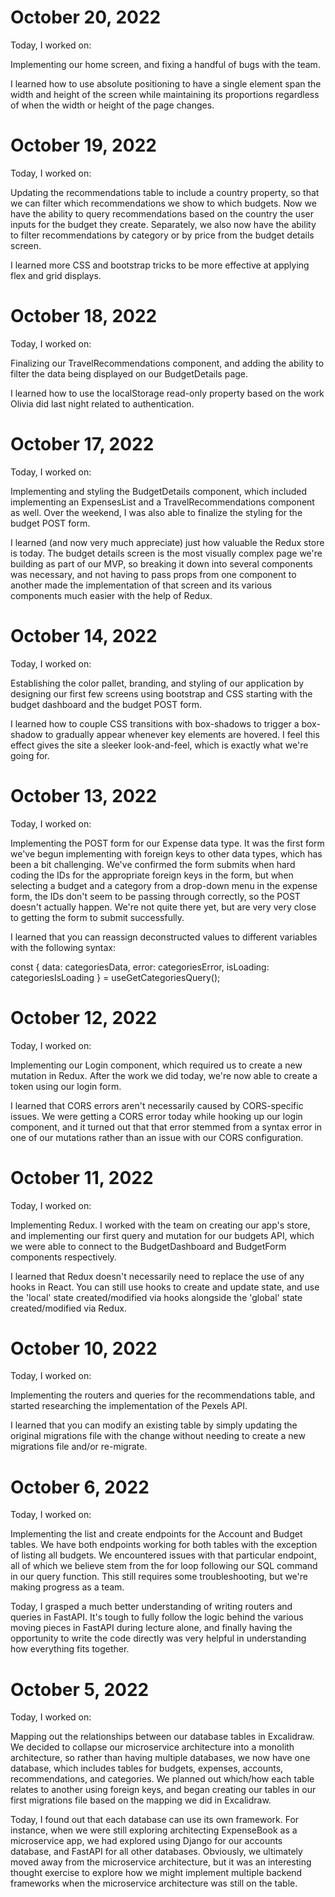 # October 20, 2022
Today, I worked on:

Implementing our home screen, and fixing a handful of bugs with the team.

I learned how to use absolute positioning to have a single element span the width and height of the screen while maintaining its proportions regardless of when the width or height of the page changes.

# October 19, 2022
Today, I worked on:

Updating the recommendations table to include a country property, so that we can filter which recommendations we show to which budgets.  Now we have the ability to query recommendations based on the country the user inputs for the budget they create.  Separately, we also now have the ability to filter recommendations by category or by price from the budget details screen.

I learned more CSS and bootstrap tricks to be more effective at applying flex and grid displays.

# October 18, 2022
Today, I worked on:

Finalizing our TravelRecommendations component, and adding the ability to filter the data being displayed on our BudgetDetails page.

I learned how to use the localStorage read-only property based on the work Olivia did last night related to authentication.

# October 17, 2022
Today, I worked on:

Implementing and styling the BudgetDetails component, which included implementing an ExpensesList and a TravelRecommendations component as well.  Over the weekend, I was also able to finalize the styling for the budget POST form.

I learned (and now very much appreciate) just how valuable the Redux store is today.  The budget details screen is the most visually complex page we're building as part of our MVP, so breaking it down into several components was necessary, and not having to pass props from one component to another made the implementation of that screen and its various components much easier with the help of Redux.

# October 14, 2022
Today, I worked on:

Establishing the color pallet, branding, and styling of our application by designing our first few screens using bootstrap and CSS starting with the budget dashboard and the budget POST form.

I learned how to couple CSS transitions with box-shadows to trigger a box-shadow to gradually appear whenever key elements are hovered.  I feel this effect gives the site a sleeker look-and-feel, which is exactly what we're going for.

# October 13, 2022
Today, I worked on:

Implementing the POST form for our Expense data type.  It was the first form we've begun implementing with foreign keys to other data types, which has been a bit challenging.  We've confirmed the form submits when hard coding the IDs for the appropriate foreign keys in the form, but when selecting a budget and a category from a drop-down menu in the expense form, the IDs don't seem to be passing through correctly, so the POST doesn't actually happen.  We're not quite there yet, but are very very close to getting the form to submit successfully.

I learned that you can reassign deconstructed values to different variables with the following syntax:

const { 
        data: categoriesData, 
        error: categoriesError, 
        isLoading: categoriesIsLoading 
    } = useGetCategoriesQuery();

# October 12, 2022
Today, I worked on:

Implementing our Login component, which required us to create a new mutation in Redux.  After the work we did today, we're now able to create a token using our login form.

I learned that CORS errors aren't necessarily caused by CORS-specific issues.  We were getting a CORS error today while hooking up our login component, and it turned out that that error stemmed from a syntax error in one of our mutations rather than an issue with our CORS configuration.

# October 11, 2022
Today, I worked on:

Implementing Redux.  I worked with the team on creating our app's store, and implementing our first query and mutation for our budgets API, which we were able to connect to the BudgetDashboard and BudgetForm components respectively.

I learned that Redux doesn't necessarily need to replace the use of any hooks in React.  You can still use hooks to create and update state, and use the 'local' state created/modified via hooks alongside the 'global' state created/modified via Redux.

# October 10, 2022
Today, I worked on:

Implementing the routers and queries for the recommendations table, and started researching the implementation of the Pexels API.

I learned that you can modify an existing table by simply updating the original migrations file with the change without needing to create a new migrations file and/or re-migrate.

# October 6, 2022
Today, I worked on:

Implementing the list and create endpoints for the Account and Budget tables. We have both endpoints working for both tables with the exception of listing all budgets. We encountered issues with that particular endpoint, all of which we believe stem from the for loop following our SQL command in our query function. This still requires some troubleshooting, but we're making progress as a team.

Today, I grasped a much better understanding of writing routers and queries in FastAPI. It's tough to fully follow the logic behind the various moving pieces in FastAPI during lecture alone, and finally having the opportunity to write the code directly was very helpful in understanding how everything fits together.

# October 5, 2022
Today, I worked on:

Mapping out the relationships between our database tables in Excalidraw. We decided to collapse our microservice architecture into a monolith architecture, so rather than having multiple databases, we now have one database, which includes tables for budgets, expenses, accounts, recommendations, and categories. We planned out which/how each table relates to another using foreign keys, and began creating our tables in our first migrations file based on the mapping we did in Excalidraw.

Today, I found out that each database can use its own framework. For instance, when we were still exploring architecting ExpenseBook as a microservice app, we had explored using Django for our accounts database, and FastAPI for all other databases. Obviously, we ultimately moved away from the microservice architecture, but it was an interesting thought exercise to explore how we might implement multiple backend frameworks when the microservice architecture was still on the table.